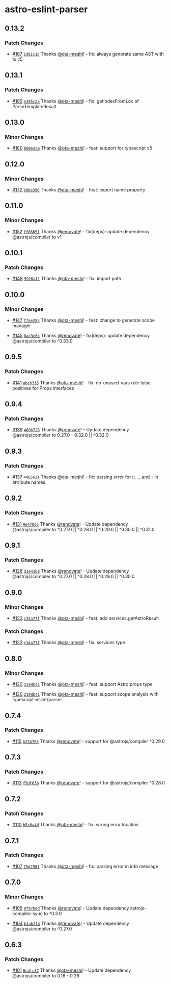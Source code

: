 # astro-eslint-parser

## 0.13.2

### Patch Changes

- [#187](https://github.com/ota-meshi/astro-eslint-parser/pull/187) [`1d81c1d`](https://github.com/ota-meshi/astro-eslint-parser/commit/1d81c1d2925bee0fd72e924bb04b17a4b7a41063) Thanks [@ota-meshi](https://github.com/ota-meshi)! - fix: always generate same AST with ts v5

## 0.13.1

### Patch Changes

- [#185](https://github.com/ota-meshi/astro-eslint-parser/pull/185) [`e395c2a`](https://github.com/ota-meshi/astro-eslint-parser/commit/e395c2a84bc7f73cc9a9f9791ef8a2c85ef734bc) Thanks [@ota-meshi](https://github.com/ota-meshi)! - fix: getIndexFromLoc of ParseTemplateResult

## 0.13.0

### Minor Changes

- [#180](https://github.com/ota-meshi/astro-eslint-parser/pull/180) [`b08edae`](https://github.com/ota-meshi/astro-eslint-parser/commit/b08edae50787cb8725d77ab0c5c703c651d11fe6) Thanks [@ota-meshi](https://github.com/ota-meshi)! - feat: support for typescript v5

## 0.12.0

### Minor Changes

- [#172](https://github.com/ota-meshi/astro-eslint-parser/pull/172) [`b8ba390`](https://github.com/ota-meshi/astro-eslint-parser/commit/b8ba3901bcdf08517526a625f1694b7bc970e5be) Thanks [@ota-meshi](https://github.com/ota-meshi)! - feat: export name property

## 0.11.0

### Minor Changes

- [#152](https://github.com/ota-meshi/astro-eslint-parser/pull/152) [`ff66b51`](https://github.com/ota-meshi/astro-eslint-parser/commit/ff66b519e396e08380f6ba55d0ec1706e57d543b) Thanks [@renovate](https://github.com/apps/renovate)! - fix(deps): update dependency @astrojs/compiler to v1

## 0.10.1

### Patch Changes

- [#148](https://github.com/ota-meshi/astro-eslint-parser/pull/148) [`9926a11`](https://github.com/ota-meshi/astro-eslint-parser/commit/9926a1166100a71617729550ca857d1117fd8d58) Thanks [@ota-meshi](https://github.com/ota-meshi)! - fix: import path

## 0.10.0

### Minor Changes

- [#147](https://github.com/ota-meshi/astro-eslint-parser/pull/147) [`f7ae285`](https://github.com/ota-meshi/astro-eslint-parser/commit/f7ae2859f577721d02d9dba85889cfa81e9d04d1) Thanks [@ota-meshi](https://github.com/ota-meshi)! - feat: change to generate scope manager

- [#145](https://github.com/ota-meshi/astro-eslint-parser/pull/145) [`8ac3e6c`](https://github.com/ota-meshi/astro-eslint-parser/commit/8ac3e6c9259ace8cf5de06c5c0173cd499ac8928) Thanks [@renovate](https://github.com/apps/renovate)! - fix(deps): update dependency @astrojs/compiler to ^0.33.0

## 0.9.5

### Patch Changes

- [#141](https://github.com/ota-meshi/astro-eslint-parser/pull/141) [`abc6315`](https://github.com/ota-meshi/astro-eslint-parser/commit/abc63156672630ccd945d2ec0f73b1e6021959f2) Thanks [@ota-meshi](https://github.com/ota-meshi)! - fix: no-unused-vars rule false positives for Props interfaces

## 0.9.4

### Patch Changes

- [#139](https://github.com/ota-meshi/astro-eslint-parser/pull/139) [`4666726`](https://github.com/ota-meshi/astro-eslint-parser/commit/4666726d93ca860f63ae2cce2cee3599a8821798) Thanks [@renovate](https://github.com/apps/renovate)! - Update dependency @astrojs/compiler to 0.27.0 - 0.32.0 || ^0.32.0

## 0.9.3

### Patch Changes

- [#137](https://github.com/ota-meshi/astro-eslint-parser/pull/137) [`446563a`](https://github.com/ota-meshi/astro-eslint-parser/commit/446563a9825a9af1c8b99b1a6f497b35de2bcc1a) Thanks [@ota-meshi](https://github.com/ota-meshi)! - fix: parsing error for `@`, `.`, and `:` in attribute names

## 0.9.2

### Patch Changes

- [#131](https://github.com/ota-meshi/astro-eslint-parser/pull/131) [`9e47065`](https://github.com/ota-meshi/astro-eslint-parser/commit/9e470655124da94285128e06559bc391fe0a3e48) Thanks [@renovate](https://github.com/apps/renovate)! - Update dependency @astrojs/compiler to ^0.27.0 || ^0.28.0 || ^0.29.0 || ^0.30.0 || ^0.31.0

## 0.9.1

### Patch Changes

- [#128](https://github.com/ota-meshi/astro-eslint-parser/pull/128) [`d1e41b8`](https://github.com/ota-meshi/astro-eslint-parser/commit/d1e41b896ac7fa59ac47c00e0cf7b42ff31481d0) Thanks [@renovate](https://github.com/apps/renovate)! - Update dependency @astrojs/compiler to ^0.27.0 || ^0.28.0 || ^0.29.0 || ^0.30.0

## 0.9.0

### Minor Changes

- [#122](https://github.com/ota-meshi/astro-eslint-parser/pull/122) [`c34a77f`](https://github.com/ota-meshi/astro-eslint-parser/commit/c34a77fddbae25a0072aa66a4472ac19e998b084) Thanks [@ota-meshi](https://github.com/ota-meshi)! - feat: add services.getAstroResult

### Patch Changes

- [#122](https://github.com/ota-meshi/astro-eslint-parser/pull/122) [`c34a77f`](https://github.com/ota-meshi/astro-eslint-parser/commit/c34a77fddbae25a0072aa66a4472ac19e998b084) Thanks [@ota-meshi](https://github.com/ota-meshi)! - fix: services type

## 0.8.0

### Minor Changes

- [#120](https://github.com/ota-meshi/astro-eslint-parser/pull/120) [`219db41`](https://github.com/ota-meshi/astro-eslint-parser/commit/219db413f9f08c95dfbd7d25372118558b2180d1) Thanks [@ota-meshi](https://github.com/ota-meshi)! - feat: support Astro.props type

- [#120](https://github.com/ota-meshi/astro-eslint-parser/pull/120) [`219db41`](https://github.com/ota-meshi/astro-eslint-parser/commit/219db413f9f08c95dfbd7d25372118558b2180d1) Thanks [@ota-meshi](https://github.com/ota-meshi)! - feat: support scope analysis with typescript-eslint/parser

## 0.7.4

### Patch Changes

- [#115](https://github.com/ota-meshi/astro-eslint-parser/pull/115) [`b234785`](https://github.com/ota-meshi/astro-eslint-parser/commit/b23478581362016b50efe695c6e7366023a1c1f6) Thanks [@renovate](https://github.com/apps/renovate)! - support for @astrojs/compiler ^0.29.0

## 0.7.3

### Patch Changes

- [#113](https://github.com/ota-meshi/astro-eslint-parser/pull/113) [`f5df63b`](https://github.com/ota-meshi/astro-eslint-parser/commit/f5df63b3e1d3d1a0ff55a3c43893058aa8ce1a14) Thanks [@renovate](https://github.com/apps/renovate)! - support for @astrojs/compiler ^0.28.0

## 0.7.2

### Patch Changes

- [#110](https://github.com/ota-meshi/astro-eslint-parser/pull/110) [`b5c6a4d`](https://github.com/ota-meshi/astro-eslint-parser/commit/b5c6a4d212c485b6fa5b738953b2b93b9a61fdc4) Thanks [@ota-meshi](https://github.com/ota-meshi)! - fix: wrong error location

## 0.7.1

### Patch Changes

- [#107](https://github.com/ota-meshi/astro-eslint-parser/pull/107) [`75d2901`](https://github.com/ota-meshi/astro-eslint-parser/commit/75d2901574e5d472d8d84f8c61bd393d7b61cddb) Thanks [@ota-meshi](https://github.com/ota-meshi)! - fix: parsing error in info message

## 0.7.0

### Minor Changes

- [#105](https://github.com/ota-meshi/astro-eslint-parser/pull/105) [`0f97b0d`](https://github.com/ota-meshi/astro-eslint-parser/commit/0f97b0d45cac886989217bb6907780fc5fd171f0) Thanks [@renovate](https://github.com/apps/renovate)! - Update dependency astrojs-compiler-sync to ^0.3.0

- [#104](https://github.com/ota-meshi/astro-eslint-parser/pull/104) [`b1ab214`](https://github.com/ota-meshi/astro-eslint-parser/commit/b1ab2142c7a3a0aee97858eb4b7af85a7a192798) Thanks [@renovate](https://github.com/apps/renovate)! - Update dependency @astrojs/compiler to ^0.27.0

## 0.6.3

### Patch Changes

- [#101](https://github.com/ota-meshi/astro-eslint-parser/pull/101) [`8cdfc87`](https://github.com/ota-meshi/astro-eslint-parser/commit/8cdfc87cc012dfe132db8f2c039a716126de0f68) Thanks [@ota-meshi](https://github.com/ota-meshi)! - Update dependency @astrojs/compiler to 0.18 - 0.26
